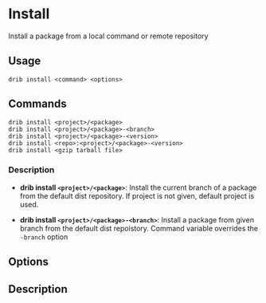 # Install
Install a package from a local command or remote repository

## Usage
	drib install <command> <options>

## Commands
	drib install <project>/<package>
	drib install <project>/<package>-<branch>
	drib install <project>/<package>-<version>
	drib install <repo>:<project>/<package>-<version>
	drib install <gzip tarball file>

### Description
* **drib install `<project>/<package>`**:
	Install the current branch of a package from the default dist repository. If
	project is not given, default project is used. 
	
	
* **drib install `<project>/<package>-<branch>`**:
	Install a package from given branch from the default dist repoistory. Command
	variable overrides the `-branch` option


## Options
	
## Description

